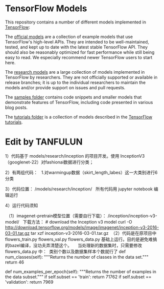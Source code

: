 # TensorFlow Models

This repository contains a number of different models implemented in [TensorFlow](https://www.tensorflow.org):

The [official models](official) are a collection of example models that use TensorFlow's high-level APIs. They are intended to be well-maintained, tested, and kept up to date with the latest stable TensorFlow API. They should also be reasonably optimized for fast performance while still being easy to read. We especially recommend newer TensorFlow users to start here.

The [research models](https://github.com/tensorflow/models/tree/master/research) are a large collection of models implemented in TensorFlow by researchers. They are not officially supported or available in release branches; it is up to the individual researchers to maintain the models and/or provide support on issues and pull requests.

The [samples folder](samples) contains code snippets and smaller models that demonstrate features of TensorFlow, including code presented in various blog posts.

The [tutorials folder](tutorials) is a collection of models described in the [TensorFlow tutorials](https://www.tensorflow.org/tutorials/).


# Edit by TANFULUN

1）代码基于 models/research/inception 的项目开发。使用 InceptionV3（googlenet-22）对fashionai数据进行分类；

2）有两组代码：
    1.对warmingup数据（skirt_length_labes）这一大类别进行6分类
    
3）代码位置：
   /models/research/inception/
   所有代码用 jupyter notebook 编辑运行
   
4）运行代码须知

  （1）imagenet-pretrain模型位置（需要自行下载）：
    /inception/inception-v3-model/
    下载方法：
    # download the Inception v3 model
    curl -O http://download.tensorflow.org/models/image/imagenet/inception-v3-2016-03-01.tar.gz
    tar xzf inception-v3-2016-03-01.tar.gz
  （2）代码是在原项目中 flowers_train.py flowers_val.py flowers_data.py 基础上运行。目的是避免难搞的bazel编译，没功夫弄清楚这个。
      当处理新的数据集时，只需要修改flowers_data.py 中：
  类别个数以及数据集样本个数就行了
  def num_classes(self):
    """Returns the number of classes in the data set."""
    return 46

  def num_examples_per_epoch(self):
    """Returns the number of examples in the data subset."""
    if self.subset == 'train':
      return 71762
    if self.subset == 'validation':
      return 7969
